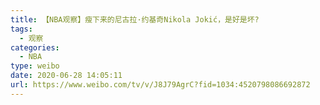 ```yaml
---
title: 【NBA观察】瘦下来的尼古拉·约基奇Nikola Jokić，是好是坏?
tags:
  - 观察
categories:
  - NBA
type: weibo
date: 2020-06-28 14:05:11
url: https://www.weibo.com/tv/v/J8J79AgrC?fid=1034:4520798086692872
---
```


<!-- more -->